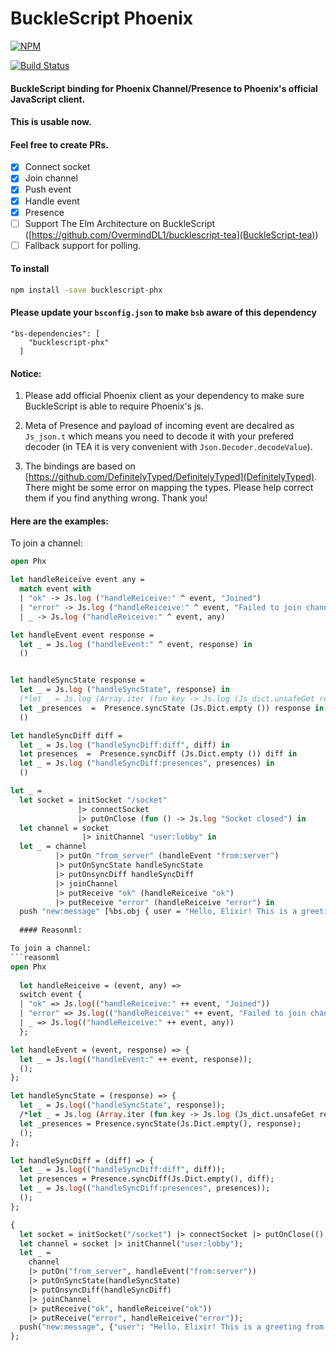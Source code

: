 # BuckleScript Phoenix
[![NPM](https://nodei.co/npm/bucklescript-phx.png?compact=true)](https://nodei.co/npm/bucklescript-phx/)

[![Build Status](https://travis-ci.org/phoenix-china/bucklescript-phx.svg?branch=master)](https://travis-ci.org/phoenix-china/bucklescript-phx)
#### BuckleScript binding for Phoenix Channel/Presence to Phoenix's official JavaScript client.
#### This is usable now.
#### Feel free to create PRs.

- [X] Connect socket
- [X] Join channel
- [X] Push event
- [X] Handle event
- [X] Presence
- [ ] Support The Elm Architecture on BuckleScript ([https://github.com/OvermindDL1/bucklescript-tea](BuckleScript-tea))
- [ ] Fallback support for polling.

#### To install
```bash
npm install -save bucklescript-phx
```

#### Please update your `bsconfig.json` to make `bsb` aware of this dependency
```
"bs-dependencies": [
    "bucklescript-phx"
  ]
```
#### Notice:

1. Please add official Phoenix client as your dependency to make sure BuckleScript is able to require Phoenix's js.

2. Meta of Presence and payload of incoming event are decalred as `Js_json.t` which means you need to decode it with your prefered decoder (in TEA it is very convenient with `Json.Decoder.decodeValue`).

3. The bindings are based on [https://github.com/DefinitelyTyped/DefinitelyTyped](DefinitelyTyped). There might be some error on mapping the types. Please help correct them if you find anything wrong. Thank you!

#### Here are the examples:

To join a channel:
```ocaml
open Phx

let handleReiceive event any =
  match event with
  | "ok" -> Js.log ("handleReiceive:" ^ event, "Joined")
  | "error" -> Js.log ("handleReiceive:" ^ event, "Failed to join channel")
  | _ -> Js.log ("handleReiceive:" ^ event, any)

let handleEvent event response =
  let _ = Js.log ("handleEvent:" ^ event, response) in
  ()


let handleSyncState response =
  let _ = Js.log ("handleSyncState", response) in
  (*let _ = Js.log (Array.iter (fun key -> Js.log (Js_dict.unsafeGet response key)) (Js_dict.keys response) ) in*)
  let _presences  =  Presence.syncState (Js.Dict.empty ()) response in
  ()

let handleSyncDiff diff =
  let _ = Js.log ("handleSyncDiff:diff", diff) in
  let presences  =  Presence.syncDiff (Js.Dict.empty ()) diff in
  let _ = Js.log ("handleSyncDiff:presences", presences) in
  ()

let _ =
  let socket = initSocket "/socket"
               |> connectSocket
               |> putOnClose (fun () -> Js.log "Socket closed") in
  let channel = socket
                |> initChannel "user:lobby" in
  let _ = channel
          |> putOn "from_server" (handleEvent "from:server")
          |> putOnSyncState handleSyncState
          |> putOnsyncDiff handleSyncDiff
          |> joinChannel
          |> putReceive "ok" (handleReiceive "ok")
          |> putReceive "error" (handleReiceive "error") in
  push "new:message" [%bs.obj { user = "Hello, Elixir! This is a greeting from BuckleScript!"} ] channel
  
  #### Reasonml:

To join a channel:
```reasonml
open Phx
  
  let handleReiceive = (event, any) =>
  switch event {
  | "ok" => Js.log(("handleReiceive:" ++ event, "Joined"))
  | "error" => Js.log(("handleReiceive:" ++ event, "Failed to join channel"))
  | _ => Js.log(("handleReiceive:" ++ event, any))
  };

let handleEvent = (event, response) => {
  let _ = Js.log(("handleEvent:" ++ event, response));
  ();
};

let handleSyncState = (response) => {
  let _ = Js.log(("handleSyncState", response));
  /*let _ = Js.log (Array.iter (fun key -> Js.log (Js_dict.unsafeGet response key)) (Js_dict.keys response) ) in*/
  let _presences = Presence.syncState(Js.Dict.empty(), response);
  ();
};

let handleSyncDiff = (diff) => {
  let _ = Js.log(("handleSyncDiff:diff", diff));
  let presences = Presence.syncDiff(Js.Dict.empty(), diff);
  let _ = Js.log(("handleSyncDiff:presences", presences));
  ();
};

{
  let socket = initSocket("/socket") |> connectSocket |> putOnClose(() => Js.log("Socket closed"));
  let channel = socket |> initChannel("user:lobby");
  let _ =
    channel
    |> putOn("from_server", handleEvent("from:server"))
    |> putOnSyncState(handleSyncState)
    |> putOnsyncDiff(handleSyncDiff)
    |> joinChannel
    |> putReceive("ok", handleReiceive("ok"))
    |> putReceive("error", handleReiceive("error"));
  push("new:message", {"user": "Hello, Elixir! This is a greeting from BuckleScript!"}, channel);
};
  
```

